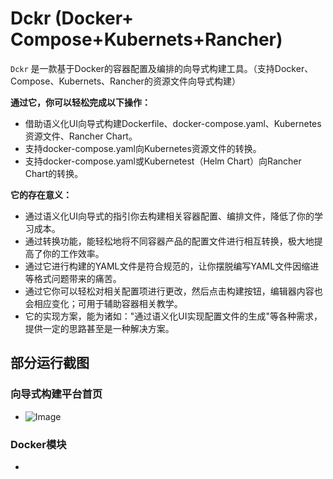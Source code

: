 # Dckr  (Docker+ Compose+Kubernets+Rancher)

 `Dckr` 是一款基于Docker的容器配置及编排的向导式构建工具。（支持Docker、Compose、Kubernets、Rancher的资源文件向导式构建）

**通过它，你可以轻松完成以下操作：**

- 借助语义化UI向导式构建Dockerfile、docker-compose.yaml、Kubernetes资源文件、Rancher Chart。
- 支持docker-compose.yaml向Kubernetes资源文件的转换。
- 支持docker-compose.yaml或Kubernetest（Helm Chart）向Rancher Chart的转换。

**它的存在意义：**

- 通过语义化UI向导式的指引你去构建相关容器配置、编排文件，降低了你的学习成本。
- 通过转换功能，能轻松地将不同容器产品的配置文件进行相互转换，极大地提高了你的工作效率。
- 通过它进行构建的YAML文件是符合规范的，让你摆脱编写YAML文件因缩进等格式问题带来的痛苦。
- 通过它你可以轻松对相关配置项进行更改，然后点击构建按钮，编辑器内容也会相应变化；可用于辅助容器相关教学。
- 它的实现方案，能为诸如："通过语义化UI实现配置文件的生成"等各种需求，提供一定的思路甚至是一种解决方案。



## 部分运行截图

### 向导式构建平台首页

- ![Image](https://raw.github.com/LGSKOKO/Dckr/main/screenshot/向导式构建平台首页.png)

### Docker模块

- 



